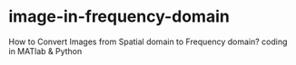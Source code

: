# image-in-frequency-domain
How to Convert Images from Spatial domain to Frequency domain? 
coding in MATlab & Python
